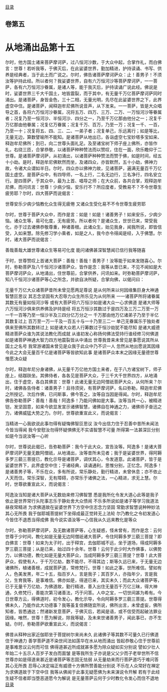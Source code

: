 <div class="menu"><a href="/#/table-of-contents">目录</a></div>
<hgroup>
  <h2>卷第五</h2>
  <h1>从地涌出品第十五</h1>
</hgroup>
<p>
  尔时，他方国土诸来菩萨摩诃萨，过八恒河沙数，于大众中起，合掌作礼，而白佛言：世尊！若听我等，于佛灭后，在此娑婆世界，勤加精进，护持读诵、书写、供养是经典者，当于此土而广说之。尔时，佛告诸菩萨摩诃萨众：止！善男子！不须汝等护持此经。所以者何？我娑婆世界，自有六万恒河沙等菩萨摩诃萨，一一菩萨，各有六万恒河沙眷属，是诸人等，能于我灭后，护持读诵广说此经。佛说是时，娑婆世界三千大千国土，地皆震裂，而于其中，有无量千万亿菩萨摩诃萨同时涌出。是诸菩萨，身皆金色，三十二相，无量光明，先尽在此娑婆世界之下，此界虚空中住。是诸菩萨，闻释迦牟尼佛所说音声，从下发来。一一菩萨，皆是大众唱导之首，各将六万恒河沙眷属，况将五万、四万、三万、二万、一万恒河沙等眷属者；况复乃至一恒河沙、半恒河沙、四分之一，乃至千万亿那由他分之一；况复千万亿那由他眷属；况复亿万眷属；况复千万、百万，乃至一万；况复一千、一百，乃至一十；况复将五、四、三、二、一弟子者；况复单己，乐远离行；如是等比，无量无边，算数譬喻所不能知。是诸菩萨从地出已，各诣虚空七宝妙塔多宝如来、释迦牟尼佛所；到已，向二世尊头面礼足。及至诸宝树下师子座上佛所，亦皆作礼，右绕三匝，合掌恭敬，以诸菩萨种种赞法而以赞叹，住在一面，欣乐瞻仰于二世尊。是诸菩萨摩诃萨，从初涌出，以诸菩萨种种赞法而赞于佛，如是时间，经五十小劫。是时，释迦牟尼佛默然而坐，及诸四众，亦皆默然，五十小劫，佛神力故，令诸大众谓如半日。尔时，四众亦以佛神力故，见诸菩萨，遍满无量百千万亿国土虚空。是菩萨众中，有四导师，一名上行，二名无边行，三名净行，四名安立行。是四菩萨，于其众中，最为上首、唱导之师；在大众前，各共合掌，观释迦牟尼佛，而问讯言：世尊！少病少恼，安乐行不？所应度者，受教易不？不令世尊生疲劳耶？尔时，四大菩萨而说偈言：
</p>
<div class="commentary">
  <span class="commentary__sentence">世尊安乐</span
  ><span class="commentary__sentence">少病少恼</span
  ><span class="commentary__sentence">教化众生</span
  ><span class="commentary__sentence">得无疲倦</span>
  <span class="commentary__sentence">又诸众生</span
  ><span class="commentary__sentence">受化易不</span
  ><span class="commentary__sentence">不令世尊</span
  ><span class="commentary__sentence">生疲劳耶</span>
</div>
<p>
  尔时，世尊于菩萨大众中，而作是言：如是！如是！诸善男子！如来安乐，少病少恼。诸众生等，易可化度，无有疲劳。所以者何？是诸众生，世世已来，常受我化，亦于过去诸佛恭敬尊重，种诸善根。此诸众生，始见我身，闻我所说，即皆信受，入如来慧。除先修习学小乘者，如是之人，我今亦令得闻是经，入于佛慧。尔时，诸大菩萨而说偈言：
</p>
<div class="commentary">
  <span class="commentary__sentence">善哉善哉</span
  ><span class="commentary__sentence">大雄世尊</span
  ><span class="commentary__sentence">诸众生等</span
  ><span class="commentary__sentence">易可化度</span>
  <span class="commentary__sentence">能问诸佛</span
  ><span class="commentary__sentence">甚深智慧</span
  ><span class="commentary__sentence">闻已信行</span
  ><span class="commentary__sentence">我等随喜</span>
</div>
<p>
  于时，世尊赞叹上首诸大菩萨：善哉！善哉！善男子！汝等能于如来发随喜心。尔时，弥勒菩萨及八千恒河沙诸菩萨众，皆作是念：我等从昔已来，不见不闻如是大菩萨摩诃萨众，从地涌出，住世尊前，合掌供养，问讯如来。时弥勒菩萨摩诃萨，知八千恒河沙诸菩萨等心之所念，并欲自决所疑，合掌向佛，以偈问曰：
</p>
<div class="commentary">
  <span class="commentary__sentence">无量千万亿</span
  ><span class="commentary__sentence">大众诸菩萨</span
  ><span class="commentary__sentence">昔所未曾见</span
  ><span class="commentary__sentence">愿两足尊说</span>
  <span class="commentary__sentence">是从何所来</span
  ><span class="commentary__sentence">以何因缘集</span
  ><span class="commentary__sentence">巨身大神通</span
  ><span class="commentary__sentence">智慧叵思议</span>
  <span class="commentary__sentence">其志念坚固</span
  ><span class="commentary__sentence">有大忍辱力</span
  ><span class="commentary__sentence">众生所乐见</span
  ><span class="commentary__sentence">为从何所来</span>
  <span class="commentary__sentence">一一诸菩萨</span
  ><span class="commentary__sentence">所将诸眷属</span
  ><span class="commentary__sentence">其数无有量</span
  ><span class="commentary__sentence">如恒河沙等</span>
  <span class="commentary__sentence">或有大菩萨</span
  ><span class="commentary__sentence">将六万恒沙</span
  ><span class="commentary__sentence">如是诸大众</span
  ><span class="commentary__sentence">一心求佛道</span>
  <span class="commentary__sentence">是诸大师等</span
  ><span class="commentary__sentence">六万恒河沙</span
  ><span class="commentary__sentence">俱来供养佛</span
  ><span class="commentary__sentence">及护持是经</span>
  <span class="commentary__sentence">将五万恒沙</span
  ><span class="commentary__sentence">其数过于是</span
  ><span class="commentary__sentence">四万及三万</span
  ><span class="commentary__sentence">二万至一万</span>
  <span class="commentary__sentence">一千一百等</span
  ><span class="commentary__sentence">乃至一恒沙</span
  ><span class="commentary__sentence">半及三四分</span
  ><span class="commentary__sentence">亿万分之一</span>
  <span class="commentary__sentence">千万那由他</span
  ><span class="commentary__sentence">万亿诸弟子</span
  ><span class="commentary__sentence">乃至于半亿</span
  ><span class="commentary__sentence">其数复过上</span>
  <span class="commentary__sentence">百万至一万</span
  ><span class="commentary__sentence">一千及一百</span
  ><span class="commentary__sentence">五十与一十</span
  ><span class="commentary__sentence">乃至三二一</span>
  <span class="commentary__sentence">单己无眷属</span
  ><span class="commentary__sentence">乐于独处者</span
  ><span class="commentary__sentence">俱来至佛所</span
  ><span class="commentary__sentence">其数转过上</span>
  <span class="commentary__sentence">如是诸大众</span
  ><span class="commentary__sentence">若人行筹数</span
  ><span class="commentary__sentence">过于恒沙劫</span
  ><span class="commentary__sentence">犹不能尽知</span>
  <span class="commentary__sentence">是诸大威德</span
  ><span class="commentary__sentence">精进菩萨众</span
  ><span class="commentary__sentence">谁为其说法</span
  ><span class="commentary__sentence">教化而成就</span>
  <span class="commentary__sentence">从谁初发心</span
  ><span class="commentary__sentence">称扬何佛法</span
  ><span class="commentary__sentence">受持行谁经</span
  ><span class="commentary__sentence">修习何佛道</span>
  <span class="commentary__sentence">如是诸菩萨</span
  ><span class="commentary__sentence">神通大智力</span
  ><span class="commentary__sentence">四方地震裂</span
  ><span class="commentary__sentence">皆从中涌出</span>
  <span class="commentary__sentence">世尊我昔来</span
  ><span class="commentary__sentence">未曾见是事</span
  ><span class="commentary__sentence">愿说其所从</span
  ><span class="commentary__sentence">国土之名号</span>
  <span class="commentary__sentence">我常游诸国</span
  ><span class="commentary__sentence">未曾见是众</span
  ><span class="commentary__sentence">我于此众中</span
  ><span class="commentary__sentence">乃不识一人</span>
  <span class="commentary__sentence">忽然从地出</span
  ><span class="commentary__sentence">愿说其因缘</span>
  <span class="commentary__sentence">今此之大会</span
  ><span class="commentary__sentence">无量百千亿</span
  ><span class="commentary__sentence">是诸菩萨等</span
  ><span class="commentary__sentence">皆欲知此事</span>
  <span class="commentary__sentence">是诸菩萨众</span
  ><span class="commentary__sentence">本末之因缘</span
  ><span class="commentary__sentence">无量德世尊</span
  ><span class="commentary__sentence">惟愿决众疑</span>
</div>
<p>
  尔时，释迦牟尼分身诸佛，从无量千万亿他方国土来者，在于八方诸宝树下，师子座上，结跏趺坐。其佛侍者，各各见是菩萨大众，于三千大千世界四方，从地涌出，住于虚空，各白其佛言：世尊！此诸无量无边阿僧祇菩萨大众，从何所来？尔时，诸佛各告侍者：诸善男子！且待须臾，有菩萨摩诃萨，名曰弥勒，释迦牟尼佛之所授记，次后作佛，已问斯事，佛今答之，汝等自当因是得闻。尔时，释迦牟尼佛告弥勒菩萨：善哉！善哉！阿逸多！乃能问佛如是大事。汝等当共一心，被精进铠，发坚固意，如来今欲显发宣示诸佛智慧，诸佛自在神通之力，诸佛师子奋迅之力，诸佛威猛大势之力。尔时，世尊欲重宣此义，而说偈言：
</p>
<div class="commentary">
  <span class="commentary__sentence">当精进一心</span
  ><span class="commentary__sentence">我欲说此事</span
  ><span class="commentary__sentence">勿得有疑悔</span
  ><span class="commentary__sentence">佛智叵思议</span>
  <span class="commentary__sentence">汝今出信力</span
  ><span class="commentary__sentence">住于忍善中</span
  ><span class="commentary__sentence">昔所未闻法</span
  ><span class="commentary__sentence">今皆当得闻</span>
  <span class="commentary__sentence">我今安慰汝</span
  ><span class="commentary__sentence">勿得怀疑惧</span
  ><span class="commentary__sentence">佛无不实语</span
  ><span class="commentary__sentence">智慧不可量</span>
  <span class="commentary__sentence">所得第一法</span
  ><span class="commentary__sentence">甚深叵分别</span
  ><span class="commentary__sentence">如是今当说</span
  ><span class="commentary__sentence">汝等一心听</span>
</div>
<p>
  尔时，世尊说此偈已，告弥勒菩萨：我今于此大众，宣告汝等。阿逸多！是诸大菩萨摩诃萨无量无数阿僧祇，从地涌出，汝等昔所未见者；我于是娑婆世界，得阿耨多罗三藐三菩提已，教化示导是诸菩萨，调伏其心，令发道意。此诸菩萨，皆于是娑婆世界下，此界虚空中住；于诸经典，读诵通利，思惟分别，正忆念。阿逸多！是诸善男子等，不乐在众，多有所说，常乐静处，勤行精进，未曾休息；亦不依止人天而住。常乐深智，无有障碍，亦常乐于诸佛之法，一心精进，求无上慧。尔时，世尊欲重宣此义，而说偈言：
</p>
<div class="commentary">
  <span class="commentary__sentence">阿逸汝当知</span
  ><span class="commentary__sentence">是诸大菩萨</span
  ><span class="commentary__sentence">从无数劫来</span
  ><span class="commentary__sentence">修习佛智慧</span>
  <span class="commentary__sentence">悉是我所化</span
  ><span class="commentary__sentence">令发大道心</span
  ><span class="commentary__sentence">此等是我子</span>
  <span class="commentary__sentence">依止是世界</span
  ><span class="commentary__sentence">常行头陀事</span
  ><span class="commentary__sentence">志乐于静处</span
  ><span class="commentary__sentence">舍大众愦闹</span>
  <span class="commentary__sentence">不乐多所说</span
  ><span class="commentary__sentence">如是诸子等</span
  ><span class="commentary__sentence">学习我道法</span
  ><span class="commentary__sentence">昼夜常精进</span>
  <span class="commentary__sentence">为求佛道故</span
  ><span class="commentary__sentence">在娑婆世界</span
  ><span class="commentary__sentence">下方空中住</span
  ><span class="commentary__sentence">志念力坚固</span>
  <span class="commentary__sentence">常勤求智慧</span
  ><span class="commentary__sentence">说种种妙法</span
  ><span class="commentary__sentence">其心无所畏</span>
  <span class="commentary__sentence">我于伽耶城</span
  ><span class="commentary__sentence">菩提树下坐</span
  ><span class="commentary__sentence">得成最正觉</span
  ><span class="commentary__sentence">转无上法轮</span>
  <span class="commentary__sentence">尔乃教化之</span
  ><span class="commentary__sentence">令初发道心</span
  ><span class="commentary__sentence">今皆住不退</span
  ><span class="commentary__sentence">悉当得成佛</span>
  <span class="commentary__sentence">我今说实语</span
  ><span class="commentary__sentence">汝等一心信</span
  ><span class="commentary__sentence">我从久远来</span
  ><span class="commentary__sentence">教化是等众</span>
</div>
<p>
  尔时，弥勒菩萨摩诃萨，及无数诸菩萨等，心生疑惑，怪未曾有，而作是念：云何世尊于少时间，教化如是无量无边阿僧祇诸大菩萨，令住阿耨多罗三藐三菩提？即白佛言：世尊！如来为太子时，出于释宫，去伽耶城不远，坐于道场，得成阿耨多罗三藐三菩提；从是已来，始过四十余年。世尊！云何于此少时大作佛事，以佛势力，以佛功德，教化如是无量大菩萨众，当成阿耨多罗三藐三菩提？世尊！此大菩萨众，假使有人，于千万亿劫，数不能尽，不得其边；斯等久远已来，于无量无边诸佛所，植诸善根，成就菩萨道，常修梵行。世尊！如此之事，世所难信。譬如有人，色美发黑，年二十五，指百岁人，言是我子；其百岁人，亦指年少，言是我父，生育我等，是事难信。佛亦如是，得道已来，其实未久；而此大众诸菩萨等，已于无量千万亿劫，为佛道故，勤行精进，善入出住无量百千万亿三昧，得大神通，久修梵行，善能次第习诸善法，巧于问答。人中之宝，一切世间甚为希有。今日世尊方云，得佛道时，初令发心，教化示导，令向阿耨多罗三藐三菩提。世尊得佛未久，乃能作此大功德事？我等虽复信佛随宜所说，佛所出言，未曾虚妄，佛所知者，皆悉通达；然诸新发意菩萨，于佛灭后，若闻是语，或不信受而起破法罪业因缘。唯然，世尊！愿为解说，除我等疑，及未来世诸善男子，闻此事已，亦不生疑。尔时，弥勒菩萨欲重宣此义，而说偈言：
</p>
<div class="commentary">
  <span class="commentary__sentence">佛昔从释种</span
  ><span class="commentary__sentence">出家近伽耶</span
  ><span class="commentary__sentence">坐于菩提树</span
  ><span class="commentary__sentence">尔来尚未久</span>
  <span class="commentary__sentence">此诸佛子等</span
  ><span class="commentary__sentence">其数不可量</span
  ><span class="commentary__sentence">久已行佛道</span
  ><span class="commentary__sentence">住于神通力</span>
  <span class="commentary__sentence">善学菩萨道</span
  ><span class="commentary__sentence">不染世间法</span
  ><span class="commentary__sentence">如莲华在水</span
  ><span class="commentary__sentence">从地而涌出</span>
  <span class="commentary__sentence">皆起恭敬心</span
  ><span class="commentary__sentence">住于世尊前</span
  ><span class="commentary__sentence">是事难思议</span
  ><span class="commentary__sentence">云何而可信</span>
  <span class="commentary__sentence">佛得道甚近</span
  ><span class="commentary__sentence">所成就甚多</span
  ><span class="commentary__sentence">愿为除众疑</span
  ><span class="commentary__sentence">如实分别说</span>
  <span class="commentary__sentence">譬如少壮人</span
  ><span class="commentary__sentence">年始二十五</span
  ><span class="commentary__sentence">示人百岁子</span
  ><span class="commentary__sentence">发白而面皱</span>
  <span class="commentary__sentence">是等我所生</span
  ><span class="commentary__sentence">子亦说是父</span
  ><span class="commentary__sentence">父少而子老</span
  ><span class="commentary__sentence">举世所不信</span>
  <span class="commentary__sentence">世尊亦如是</span
  ><span class="commentary__sentence">得道来甚近</span
  ><span class="commentary__sentence">是诸菩萨等</span
  ><span class="commentary__sentence">志固无怯弱</span>
  <span class="commentary__sentence">从无量劫来</span
  ><span class="commentary__sentence">而行菩萨道</span
  ><span class="commentary__sentence">巧于难问答</span
  ><span class="commentary__sentence">其心无所畏</span>
  <span class="commentary__sentence">忍辱心决定</span
  ><span class="commentary__sentence">端正有威德</span
  ><span class="commentary__sentence">十方佛所赞</span
  ><span class="commentary__sentence">善能分别说</span>
  <span class="commentary__sentence">不乐在人众</span
  ><span class="commentary__sentence">常好在禅定</span
  ><span class="commentary__sentence">为求佛道故</span
  ><span class="commentary__sentence">于下空中住</span>
  <span class="commentary__sentence">我等从佛闻</span
  ><span class="commentary__sentence">于此事无疑</span
  ><span class="commentary__sentence">愿佛为未来</span
  ><span class="commentary__sentence">演说令开解</span>
  <span class="commentary__sentence">若有于此经</span
  ><span class="commentary__sentence">生疑不信者</span
  ><span class="commentary__sentence">即当堕恶道</span
  ><span class="commentary__sentence">愿今为解说</span>
  <span class="commentary__sentence">是无量菩萨</span
  ><span class="commentary__sentence">云何于少时</span
  ><span class="commentary__sentence">教化令发心</span
  ><span class="commentary__sentence">而住不退地</span>
</div>
<div class="menu"><a href="/#/table-of-contents">目录</a></div>
